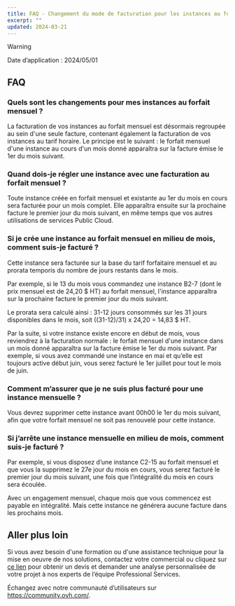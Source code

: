 ```yaml
---
title: FAQ - Changement du mode de facturation pour les instances au forfait mensuel
excerpt: ""
updated: 2024-03-21
---
```


> [!warning]
>
> Date d’application : 2024/05/01

## FAQ

### Quels sont les changements pour mes instances au forfait mensuel ?

La facturation de vos instances au forfait mensuel est désormais regroupée au sein d'une seule facture, contenant également la facturation de vos instances au tarif horaire. Le principe est le suivant : le forfait mensuel d'une instance au cours d'un mois donné apparaîtra sur la facture émise le 1er du mois suivant.

### Quand dois-je régler une instance avec une facturation au forfait mensuel ?

Toute instance créée en forfait mensuel et existante au 1er du mois en cours sera facturée pour un mois complet. Elle apparaîtra ensuite sur la prochaine facture le premier jour du mois suivant, en même temps que vos autres utilisations de services Public Cloud.

### Si je crée une instance au forfait mensuel en milieu de mois, comment suis-je facturé ?

Cette instance sera facturée sur la base du tarif forfaitaire mensuel et au prorata temporis du nombre de jours restants dans le mois.

Par exemple, si le 13 du mois vous commandez une instance B2-7 (dont le prix mensuel est de 24,20 $ HT) au forfait mensuel, l'instance apparaîtra sur la prochaine facture le premier jour du mois suivant.

Le prorata sera calculé ainsi : 31-12 jours consommés sur les 31 jours disponibles dans le mois, soit ((31-12)/31) x 24,20 = 14,83 $ HT.

Par la suite, si votre instance existe encore en début de mois, vous reviendrez à la facturation normale : le forfait mensuel d'une instance dans un mois donné apparaîtra sur la facture émise le 1er du mois suivant. Par exemple, si vous avez commandé une instance en mai et qu’elle est toujours active début juin, vous serez facturé le 1er juillet pour tout le mois de juin.

### Comment m’assurer que je ne suis plus facturé pour une instance mensuelle ?

Vous devrez supprimer cette instance avant 00h00 le 1er du mois suivant, afin que votre forfait mensuel ne soit pas renouvelé pour cette instance.

### Si j’arrête une instance mensuelle en milieu de mois, comment suis-je facturé ?

Par exemple, si vous disposez d’une instance C2-15 au forfait mensuel et que vous la supprimez le 27e jour du mois en cours, vous serez facturé le premier jour du mois suivant, une fois que l’intégralité du mois en cours sera écoulée.

Avec un engagement mensuel, chaque mois que vous commencez est payable en intégralité. Mais cette instance ne générera aucune facture dans les prochains mois.

## Aller plus loin <a name="go-further"></a>

Si vous avez besoin d'une formation ou d'une assistance technique pour la mise en oeuvre de nos solutions, contactez votre commercial ou cliquez sur [ce lien](https://www.ovhcloud.com/fr-ca/professional-services/) pour obtenir un devis et demander une analyse personnalisée de votre projet à nos experts de l’équipe Professional Services.

Échangez avec notre communauté d’utilisateurs sur <https://community.ovh.com/>.

